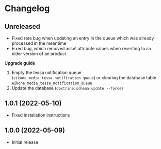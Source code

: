 # Changelog

## Unreleased
* Fixed rare bug when updating an entry in the queue which was already processed in the meantime
* Fixed bug, which removed asset attribute values when reverting to an older version of an product

__Upgrade guide__
1) Empty the tessa notification queue (`eikona_media_tessa_notification_queue`) or clearing the database table `eikona_media_tessa_notification_queue`
2) Update the database (`doctrine:schema:update --force`)

## 1.0.1 (2022-05-10)
* Fixed installation instructions

## 1.0.0 (2022-05-09)
* Initial release
